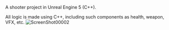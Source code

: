 A shooter project in Unreal Engine 5 (C++). 

All logic is made using C++, including such components as health, weapon, VFX, etc. 
![ScreenShot00002](https://github.com/Pyrrhulla/Shooter-UE5/assets/55465730/4126013f-6bb8-4709-9b14-9867d0988257)
